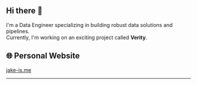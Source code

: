 ## Hi there 👋

I'm a Data Engineer specializing in building robust data solutions and pipelines.  
Currently, I'm working on an exciting project called **Verity**.

## 🌐 Personal Website 
[jake-is.me](https://jake-is.me)

---
